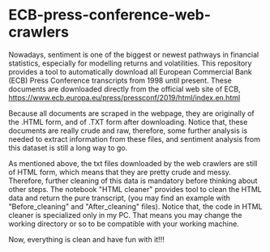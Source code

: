 # ECB-press-conference-web-crawlers

Nowadays, sentiment is one of the biggest or newest pathways in financial statistics, especially for modelling returns and volatilities. This repository provides a tool to automatically download all European Commercial Bank (ECB) Press Conference transcripts from 1998 until present. These documents are downloaded directly from the official web site of ECB, https://www.ecb.europa.eu/press/pressconf/2019/html/index.en.html

Because all documents are scraped in the webpage, they are originally of the .HTML form, and of .TXT form after downloading.
Notice that, these documents are really crude and raw, therefore, some further analysis is needed to extract information from these files, and sentiment analysis from this dataset is still a long way to go.

As mentioned above, the txt files downloaded by the web crawlers are still of HTML form, which means that they are pretty crude and messy. Therefore, further cleaning of this data is mandatory before thinking about other steps. The notebook "HTML cleaner" provides tool to clean the HTML data and return the pure transcript, (you may find an example with "Before_cleaning" and "After_cleaning" files). Notice that, the code in HTML cleaner is specialized only in my PC. That means you may change the working directory or so to be compatible with your working machine.

Now, everything is clean and have fun with it!!!
